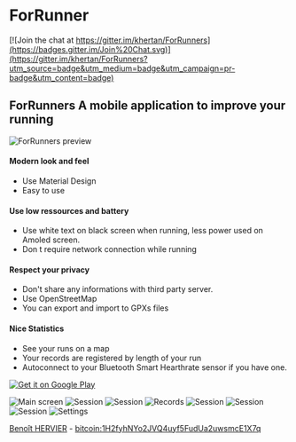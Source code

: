 # ForRunner

[![Join the chat at https://gitter.im/khertan/ForRunners](https://badges.gitter.im/Join%20Chat.svg)](https://gitter.im/khertan/ForRunners?utm_source=badge&utm_medium=badge&utm_campaign=pr-badge&utm_content=badge)
 
## ForRunners A mobile application to improve your running
![ForRunners preview][1] 
 
####  Modern look and feel
* Use Material Design 
* Easy to use 

####  Use low ressources and battery 
* Use white text on black screen when running, less power used on Amoled screen. 
* Don t require network connection while running 

####  Respect your privacy 
* Don't share any informations with third party server. 
* Use OpenStreetMap 
* You can export and import to GPXs files 
####  Nice Statistics 
* See your runs on a map 
* Your records are registered by length of your run 
* Autoconnect to your Bluetooth Smart Hearthrate sensor if you have one. 

[ ![Get it on Google Play][2] ][3]

![Main screen][5] ![Session][6] ![Session][7] ![Records][8] ![Session][9] ![Session][10] ![Session][11] ![Settings][12] 

[Benoît HERVIER][13] - [bitcoin:1H2fyhNYo2JVQ4uyf5FudUa2uwsmcE1X7q](bitcoin:1H2fyhNYo2JVQ4uyf5FudUa2uwsmcE1X7q)

[1]: http://khertan.net/projects/forrunners/img/main.png
[2]: https://developer.android.com/images/brand/en_generic_rgb_wo_60.png
[3]: https://play.google.com/store/apps/details?id=net.khertan.forrunners
[4]: http://khertan.net/projects/forrunners/img/qrcode.png
[5]: http://khertan.net/projects/forrunners/screenshots/main.png
[6]: http://khertan.net/projects/forrunners/screenshots/session.png
[7]: http://khertan.net/projects/forrunners/screenshots/session2.png
[8]: http://khertan.net/projects/forrunners/screenshots/records.png
[9]: http://khertan.net/projects/forrunners/screenshots/session3.png
[10]: http://khertan.net/projects/forrunners/screenshots/session4.png
[11]: http://khertan.net/projects/forrunners/screenshots/session5.png
[12]: http://khertan.net/projects/forrunners/screenshots/settings.png
[13]: http://khertan.net

